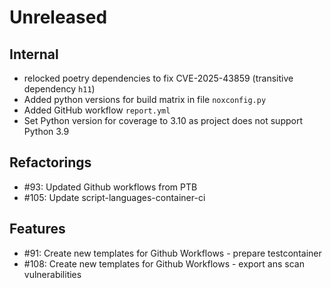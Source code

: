 # Unreleased

## Internal

 - relocked poetry dependencies to fix CVE-2025-43859 (transitive dependency `h11`)
 - Added python versions for build matrix in file `noxconfig.py`
 - Added GitHub workflow `report.yml`
 - Set Python version for coverage to 3.10 as project does not support Python 3.9

## Refactorings

 - #93: Updated Github workflows from PTB
 - #105: Update script-languages-container-ci

## Features

 - #91: Create new templates for Github Workflows - prepare testcontainer
 - #108: Create new templates for Github Workflows - export ans scan vulnerabilities
